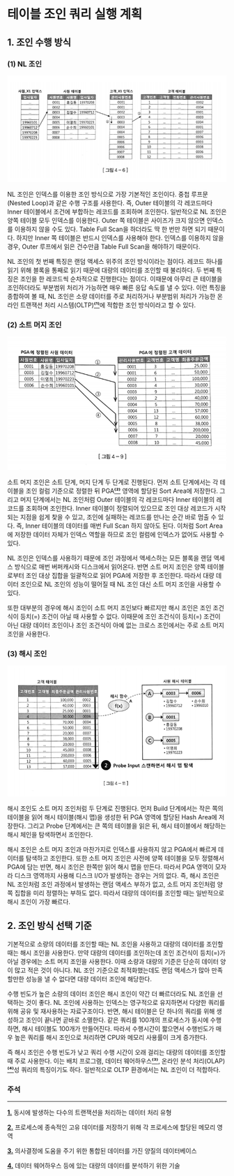 # 테이블 조인 쿼리 실행 계획

## 1. 조인 수행 방식

### (1) NL 조인

![NL_join.png](image/KimJiMin/NL_join.png)

NL 조인은 인덱스를 이용한 조인 방식으로 가장 기본적인 조인이다. 중첩 루프문(Nested Loop)과 같은 수행 구조를 사용한다. 즉, Outer 테이블의 각 레코드마다 Inner 테이블에서 조건에 부합하는 레코드를 조회하며 조인한다. 일반적으로 NL 조인은 양쪽 테이블 모두 인덱스를 이용한다. Outer 쪽 테이블은 사이즈가 크지 않으면 인덱스를 이용하지 않을 수도 있다. Table Full Scan을 하더라도 딱 한 번만 하면 되기 때문이다. 하지만 Inner 쪽 테이블은 반드시 인덱스를 사용해야 한다. 인덱스를 이용하지 않을 경우, Outer 루프에서 읽은 건수만큼 Table Full Scan을 해야하기 때문이다.

NL 조인의 첫 번째 특징은 랜덤 액세스 위주의 조인 방식이라는 점이다. 레코드 하나를 읽기 위해 블록을 통째로 읽기 때문에 대량의 데이터를 조인할 때 불리하다. 두 번째 특징은 조인을 한 레코드씩 순차적으로 진행한다는 점이다. 이때문에 아무리 큰 테이블을 조인하더라도 부분범위 처리가 가능하면 매우 빠른 응답 속도를 낼 수 있다. 이런 특징을 종합하여 볼 때, NL 조인은 소량 데이터를 주로 처리하거나 부분범위 처리가 가능한 온라인 트랜잭션 처리 시스템(OLTP)[**⁽¹⁾**](#주석)에 적합한 조인 방식이라고 할 수 있다.

### (2) 소트 머지 조인

![sort_merge_join.png](image/KimJiMin/sort_merge_join.png)

소트 머지 조인은 소트 단계, 머지 단계 두 단계로 진행된다. 먼저 소트 단계에서는 각 테이블을 조인 컬럼 기준으로 정렬한 뒤 PGA[**⁽²⁾**](#주석) 영역에 할당된 Sort Area에 저장한다. 그리고 머지 단계에서는 NL 조인처럼 Outer 테이블의 각 레코드마다 Inner 테이블의 레코드를 조회하며 조인한다. Inner 테이블이 정렬되어 있으므로 조인 대상 레코드가 시작되는 지점을 쉽게 찾을 수 있고, 조인에 실패하는 레코드를 만나는 순간 바로 멈출 수 있다. 즉, Inner 테이블의 데이터를 매번 Full Scan 하지 않아도 된다. 이처럼 Sort Area에 저장한 데이터 자체가 인덱스 역할을 하므로 조인 컬럼에 인덱스가 없어도 사용할 수 있다.

NL 조인은 인덱스를 사용하기 때문에 조인 과정에서 액세스하는 모든 블록을 랜덤 액세스 방식으로 매번 버퍼캐시와 디스크에서 읽어온다. 반면 소트 머지 조인은 양쪽 테이블로부터 조인 대상 집합을 일괄적으로 읽어 PGA에 저장한 후 조인한다. 따라서 대량 데이터 조인으로 NL 조인의 성능이 떨어질 때 NL 조인 대신 소트 머지 조인을 사용할 수 있다.

또한 대부분의 경우에 해시 조인이 소트 머지 조인보다 빠르지만 해시 조인은 조인 조건식이 등치(=) 조건이 아닐 때 사용할 수 없다. 이때문에 조인 조건식이 등치(=) 조건이 아닌 대량 데이터 조인이나 조인 조건식이 아예 없는 크로스 조인에서는 주로 소트 머지 조인을 사용한다.

### (3) 해시 조인

![hash_join.png](image/KimJiMin/hash_join.png)

해시 조인도 소트 머지 조인처럼 두 단계로 진행된다. 먼저 Build 단계에서는 작은 쪽의 테이블을 읽어 해시 테이블(해시 맵)을 생성한 뒤 PGA 영역에 할당된 Hash Area에 저장한다. 그리고 Probe 단계에서는 큰 쪽의 테이블을 읽은 뒤, 해시 테이블에서 해당하는 해시 체인을 탐색하면서 조인한다.

해시 조인은 소트 머지 조인과 마찬가지로 인덱스를 사용하지 않고 PGA에서 빠르게 데이터를 탐색하고 조인한다. 또한 소트 머지 조인은 사전에 양쪽 테이블을 모두 정렬해서 PGA에 담는 반면, 해시 조인은 한쪽만 읽어 해시 맵을 만든다. 따라서 PGA 영역이 모자라 디스크 영역까지 사용해 디스크 I/O가 발생하는 경우는 거의 없다. 즉, 해시 조인은 NL 조인처럼 조인 과정에서 발생하는 랜덤 액세스 부하가 없고, 소트 머지 조인처럼 양쪽 집합을 미리 정렬하는 부하도 없다. 따라서 대량의 데이터를 조인할 때는 일반적으로 해시 조인이 가장 빠르다.

## 2. 조인 방식 선택 기준

기본적으로 소량의 데이터를 조인할 때는 NL 조인을 사용하고 대량의 데이터를 조인할 때는 해시 조인을 사용한다. 만약 대량의 데이터를 조인하는데 조인 조건식이 등치(=)가 아닐 경우에는 소트 머지 조인을 사용한다. 이때 소량과 대량의 기준은 단순히 데이터 양이 많고 적은 것이 아니다. NL 조인 기준으로 최적화했는데도 랜덤 액세스가 많아 만족할만한 성능을 낼 수 없다면 대량 데이터 조인에 해당한다.

수행 빈도가 높은 소량의 데이터 조인은 해시 조인이 약간 더 빠르더라도 NL 조인을 선택하는 것이 좋다. NL 조인에 사용하는 인덱스는 영구적으로 유지하면서 다양한 쿼리를 위해 공유 및 재사용하는 자료구조이다. 반면, 해시 테이블은 단 하나의 쿼리를 위해 생성하고 조인이 끝나면 곧바로 소멸한다. 같은 쿼리를 100개의 프로세스가 동시에 수행하면, 해시 테이블도 100개가 만들어진다. 따라서 수행시간이 짧으면서 수행빈도가 매우 높은 쿼리를 해시 조인으로 처리하면 CPU와 메모리 사용률이 크게 증가한다.

즉 해시 조인은 수행 빈도가 낮고 쿼리 수행 시간이 오래 걸리는 대량의 데이터를 조인할 때 주로 사용한다. 이는 배치 프로그램, 데이터 웨어하우스[**⁽³⁾**](#주석), 온라인 분석 처리(OLAP)[**⁽⁴⁾**](#주석)성 쿼리의 특징이기도 하다. 일반적으로 OLTP 환경에서는 NL 조인이 더 적합하다.

### 주석

---

[**1.**](#1-nl-조인) 동시에 발생하는 다수의 트랜잭션을 처리하는 데이터 처리 유형

[**2.**](#2-소트-머지-조인) 프로세스에 종속적인 고유 데이터를 저장하기 위해 각 프로세스에 할당된 메모리 영역

[**3.**](#2-조인-방식-선택-기준) 의사결정에 도움을 주기 위한 통합된 데이터를 가진 양질의 데이터베이스

[**4.**](#2-조인-방식-선택-기준) 데이터 웨어하우스 등에 있는 대량의 데이터를 분석하기 위한 기술